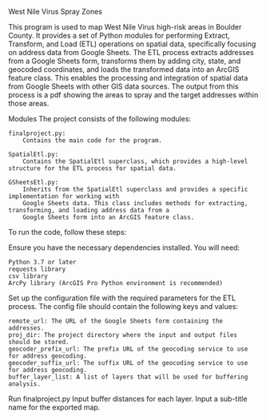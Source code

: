 West Nile Virus Spray Zones

This program is used to map West Nile Virus high-risk areas in Boulder County.
It provides a set of Python modules for performing Extract, Transform, and Load (ETL) operations on spatial data, 
specifically focusing on address data from Google Sheets. 
The ETL process extracts addresses from a Google Sheets form, transforms them by adding city, state, and geocoded 
coordinates, and loads the transformed data into an ArcGIS feature class. This enables the processing and integration 
of spatial data from Google Sheets with other GIS data sources.
The output from this process is a pdf showing the areas to spray and the target addresses within those areas.

Modules
The project consists of the following modules:

    finalproject.py:
        Contains the main code for the program.
    
    SpatialEtl.py:
        Contains the SpatialEtl superclass, which provides a high-level structure for the ETL process for spatial data.

    GSheetsEtl.py:
        Inherits from the SpatialEtl superclass and provides a specific implementation for working with 
        Google Sheets data. This class includes methods for extracting, transforming, and loading address data from a 
        Google Sheets form into an ArcGIS feature class.

To run the code, follow these steps:

Ensure you have the necessary dependencies installed. You will need:

    Python 3.7 or later
    requests library
    csv library
    ArcPy library (ArcGIS Pro Python environment is recommended)

Set up the configuration file with the required parameters for the ETL process. 
The config file should contain the following keys and values:

    remote_url: The URL of the Google Sheets form containing the addresses.
    proj_dir: The project directory where the input and output files should be stored.
    geocoder_prefix_url: The prefix URL of the geocoding service to use for address geocoding.
    geocoder_suffix_url: The suffix URL of the geocoding service to use for address geocoding.
    buffer_layer_list: A list of layers that will be used for buffering analysis.

Run finalproject.py
Input buffer distances for each layer.
Input a sub-title name for the exported map.
